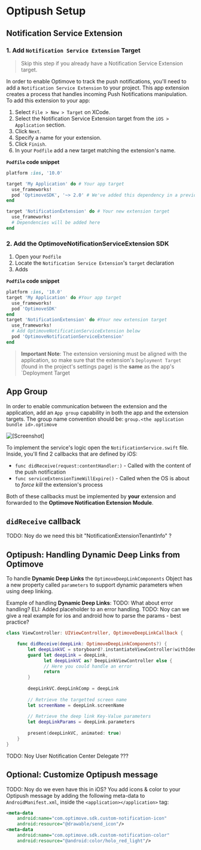 # Optipush Setup

## Notification Service Extension

### 1. Add `Notification Service Extension` Target

> Skip this step if you already have a Notification Service Extension target.

In order to enable Optimove to track the push notifications, you'll need to add a `Notification Service Extension` to your project. This app extension creates a process that handles incoming Push Notifications manipulation. To add this extension to your app:

1. Select `File > New > Target` on XCode.
2. Select the Notification Service Extension target from the `iOS > Application` section.
3. Click `Next`.
4. Specify a name for your extension.
5. Click `Finish`.
6. In your `Podfile` add a new target matching the extension's name.

**`Podfile` code snippet**

```ruby
platform :ios, '10.0'

target 'My Application' do # Your app target
  use_frameworks!
  pod 'OptimoveSDK', '~> 2.0' # We've added this dependency in a previous step
end

target 'NotificationExtension' do # Your new extension target
  use_frameworks!
  # Dependencies will be added here
end
```

### 2. Add the OptimoveNotificationServiceExtension SDK

1. Open your `Podfile`
2. Locate the `Notification Service Extension`'s `target` declaration
3. Adds

**`Podfile` code snippet**
```ruby
platform :ios, '10.0'
target 'My Application' do #Your app target
  use_frameworks!
  pod 'OptimoveSDK'
end
target 'NotificationExtension' do #Your new extension target
  use_frameworks!
  # Add OptimoveNotificationServiceExtension below
  pod 'OptimoveNotificationServiceExtension'
end
``` 

> **Important Note**: 
> The extension versioning must be aligned with the application, so make sure that the extension's `Deployment Target` (found in the project's settings page) is the **same** as the app's `Deployment Target


## App Group
In order to enable communication between the extension and the application, add an `App group` capability in both the app and the extension targets. The group name convention should be: `group.<the application bundle id>.optimove`<br>

![\[Screenshot\]](https://raw.githubusercontent.com/optimove-tech/Optipush-Guide/master/Opitpush%20for%20iOS/Screen%20Shot%202018-07-02%20at%2018.06.21.png)

To implement the service's logic open the `NotificationService.swift` file.
Inside, you'll find 2 callbacks that are defined by iOS:

- `func didReceive(request:contentHandler:)` - Called with the content of the push notification
- `func serviceExtensionTimeWillExpire()` - Called when the OS is about to _force kill_ the extension's process

Both of these callbacks must be implemented by **your** extension and forwarded to the **Optimove Notification Extension Module**.


## `didReceive` callback
TODO: Noy do we need this bit "NotificationExtensionTenantInfo" ?


## Optipush: Handling Dynamic Deep Links from Optimove
To handle **Dynamic Deep Links** the `OptimoveDeepLinkComponents` Object has a new property called `parameters` to support dynamic parameters when using deep linking.

Example of handling **Dynamic Deep Links**:
TODO: What about error handling? ELI: Added placeholder to an error handling.
TODO: Noy can we give a real example for ios and android how to parse the params - best practice?
```swift
class ViewController: UIViewController, OptimoveDeepLinkCallback {

    func didReceive(deepLink: OptimoveDeepLinkComponents?) {
        let deepLinkVC = storyboard?.instantiateViewController(withIdentifier: "deepLinkVc")
        guard let deepLink = deepLink,
              let deepLinkVC as? DeepLinkViewController else { 
              // Here you could handle an error
              return 
        }
        
        deepLinkVC.deepLinkComp = deepLink
        
        // Retrieve the targetted screen name
        let screenName = deepLink.screenName
        
        // Retrieve the deep link Key-Value parameters
        let deepLinkParams = deepLink.parameters
        
        present(deepLinkVC, animated: true)
    }
}
```

TODO: Noy User Notification Center Delegate ???


## Optional: Customize Optipush message
TODO: Noy do we even have this in iOS?
You add icons & color to your Optipush message by adding the following meta-data to `AndroidManifest.xml`, inside the `<application></application>` tag:

```xml
<meta-data
    android:name="com.optimove.sdk.custom-notification-icon"
    android:resource="@drawable/send_icon"/>
<meta-data
    android:name="com.optimove.sdk.custom-notification-color"
    android:resource="@android:color/holo_red_light"/>
 ```
